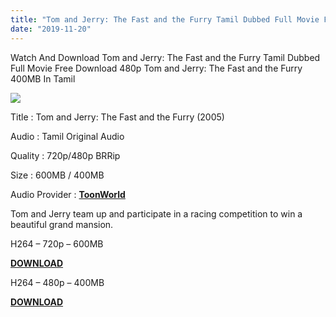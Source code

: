 ```yaml
---
title: "Tom and Jerry: The Fast and the Furry Tamil Dubbed Full Movie Free Download"
date: "2019-11-20"
---
```


Watch And Download Tom and Jerry: The Fast and the Furry Tamil Dubbed Full Movie Free Download 480p Tom and Jerry: The Fast and the Furry 400MB In Tamil

[![](https://1.bp.blogspot.com/-3dcz_0A4FgM/XdTpHzFDTtI/AAAAAAAACN8/mCQ5nNgtDh4mEgfptxElH-mHyGwWJd_aACLcBGAsYHQ/s320/473tom_jerry_fast_and_fury.jpg)](https://1.bp.blogspot.com/-3dcz_0A4FgM/XdTpHzFDTtI/AAAAAAAACN8/mCQ5nNgtDh4mEgfptxElH-mHyGwWJd_aACLcBGAsYHQ/s1600/473tom_jerry_fast_and_fury.jpg)

Title : Tom and Jerry: The Fast and the Furry (2005)

Audio : Tamil Original Audio

Quality : 720p/480p BRRip

Size : 600MB / 400MB

Audio Provider : [**ToonWorld**](http://toonworldtamil.blogspot.com/)

Tom and Jerry team up and participate in a racing competition to win a beautiful grand mansion.

H264 – 720p – 600MB

**[DOWNLOAD](https://betaplay.me/video.php?dt=eyJ1cmwiOiJodHRwczpcL1wvZHJpdmUuZ29vZ2xlLmNvbVwvZmlsZVwvZFwvMUNkWVZwbkdBWXdDSEV1MUFrcEZocDNFQ2RHcmhwSll0XC92aWV3P3VzcD1kcml2ZXNkayIsInRodW1ibmFpbCI6IiIsInN1YnRpdGxlIjoiIiwibG9nbyI6IiJ9)**

H264 – 480p – 400MB

**[DOWNLOAD](https://gplinks.in/50cx79)**
